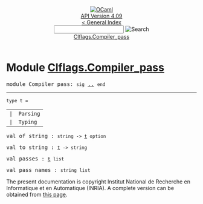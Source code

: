 <!-- ((! set title API !)) ((! set documentation !)) ((! set api !)) ((! set nobreadcrumb !)) -->
<div class="api"><header><nav class="toc brand"><a class="brand" href="https://ocaml.org/"><img src="colour-logo-gray.svg" class="svg" alt="OCaml"></a></nav><nav class="toc"><div class="toc_version"><a href="/docs" id="version-select">API Version 4.09</a></div><a href="index.html">&lt; General Index</a><div class="api_search"><input type="text" name="apisearch" id="api_search" oninput="mySearch(false);" onkeypress="this.oninput();" onclick="this.oninput();" onpaste="this.oninput();">
<img src="search_icon.svg" alt="Search" class="svg" onclick="mySearch(false)"></div>
<div id="search_results"></div><div class="toc_title"><a href="#top">Clflags.Compiler_pass</a></div><ul></ul></nav></header>

<h1>Module <a href="type_Clflags.Compiler_pass.html">Clflags.Compiler_pass</a></h1>

<pre><span id="MODULECompiler_pass"><span class="keyword">module</span> Compiler_pass</span>: <code class="code"><span class="keyword">sig</span></code> <a href="Clflags.Compiler_pass.html">..</a> <code class="code"><span class="keyword">end</span></code></pre><hr width="100%">

<pre><code><span id="TYPEt"><span class="keyword">type</span> <code class="type"></code>t</span> = </code></pre><table class="typetable">
<tbody><tr>
<td align="left" valign="top">
<code><span class="keyword">|</span></code></td>
<td align="left" valign="top">
<code><span id="TYPEELTt.Parsing"><span class="constructor">Parsing</span></span></code></td>

</tr>
<tr>
<td align="left" valign="top">
<code><span class="keyword">|</span></code></td>
<td align="left" valign="top">
<code><span id="TYPEELTt.Typing"><span class="constructor">Typing</span></span></code></td>

</tr></tbody></table>



<pre><span id="VALof_string"><span class="keyword">val</span> of_string</span> : <code class="type">string -&gt; <a href="Clflags.Compiler_pass.html#TYPEt">t</a> option</code></pre>
<pre><span id="VALto_string"><span class="keyword">val</span> to_string</span> : <code class="type"><a href="Clflags.Compiler_pass.html#TYPEt">t</a> -&gt; string</code></pre>
<pre><span id="VALpasses"><span class="keyword">val</span> passes</span> : <code class="type"><a href="Clflags.Compiler_pass.html#TYPEt">t</a> list</code></pre>
<pre><span id="VALpass_names"><span class="keyword">val</span> pass_names</span> : <code class="type">string list</code></pre>
<div class="copyright">The present documentation is copyright Institut National de Recherche en Informatique et en Automatique (INRIA). A complete version can be obtained from <a href="http://caml.inria.fr/pub/docs/manual-ocaml/">this page</a>.</div></div>